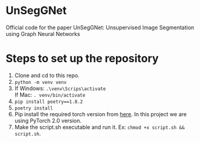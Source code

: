 # UnSegGNet
Official code for the paper UnSegGNet: Unsupervised Image Segmentation using Graph Neural Networks

# Steps to set up the repository

1. Clone and cd to this repo.
2. `python -m venv venv`
3. If Windows:
     `.\venv\Scrips\activate`
   <br/>
   If Mac:
     `. venv/bin/activate`
4. `pip install poetry==1.8.2`
5. `poetry install`
6. Pip install the required torch version from [here](https://pytorch.org/). In this project we are using PyTorch 2.0 version.
7. Make the script.sh executable and run it. Ex: `chmod +x script.sh && script.sh`.
